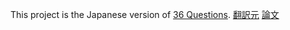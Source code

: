 This project is the Japanese version of [36 Questions](http://36questionsinlove.com/).
[翻訳元](https://gigazine.net/news/20170711-make-friends-scientific-method/)
[論文](https://journals.sagepub.com/doi/abs/10.1177/0146167297234003)

